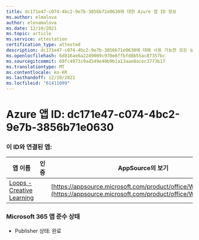 ```yaml
---
title: dc171e47-c074-4bc2-9e7b-3856b71e0630에 대한 Azure 앱 ID 정보
ms.author: elmalova
author: elenamalova
ms.date: 12/10/2021
ms.topic: article
ms.service: attestation
certification_type: attested
description: dc171e47-c074-4bc2-9e7b-3856b71e0630에 대해 사용 가능한 모든 보안 및 규정 준수 정보입니다.
ms.openlocfilehash: 6d816ae6a2249009c970e6ffbfd8b55ac87357bc
ms.sourcegitcommit: 69fc4973c9ad349e40b9b1a13aae8acec3773b17
ms.translationtype: MT
ms.contentlocale: ko-KR
ms.lasthandoff: 12/10/2021
ms.locfileid: "61411099"
---
```

# <a name="azure-app-id-dc171e47-c074-4bc2-9e7b-3856b71e0630"></a>Azure 앱 ID: dc171e47-c074-4bc2-9e7b-3856b71e0630


### <a name="apps-associated-with-this-id"></a>이 ID와 연결된 앱:
| **앱 이름** | **인증** | **AppSource의 보기** |
|--------------|---------------|-----------------------|
| [Loops - Creative Learning](https://docs.microsoft.com/microsoft-365-app-certification/forward/WA200003074) |  | [https://appsource.microsoft.com/product/office/WA200003074](https://appsource.microsoft.com/product/office/WA200003074) |

### <a name="microsoft-365-app-compliance-status"></a>Microsoft 365 앱 준수 상태
- Publisher 상태: 완료
